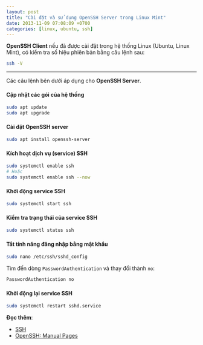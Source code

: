 ```yaml
---
layout: post
title: "Cài đặt và sử dụng OpenSSH Server trong Linux Mint"
date: 2013-11-09 07:08:09 +0700
categories: [linux, ubuntu, ssh]
---
```


**OpenSSH Client** nếu đã được cài đặt trong hệ thống Linux (Ubuntu, Linux Mint), có kiểm tra số hiệu phiên bản bằng câu lệnh sau:  
```bash
ssh -V
```  

---


Các câu lệnh bên dưới áp dụng cho **OpenSSH Server**.  


#### Cập nhật các gói của hệ thống
```bash
sudo apt update
sudo apt upgrade
```  


#### Cài đặt OpenSSH server
```bash
sudo apt install openssh-server
```  


#### Kích hoạt dịch vụ (service) SSH
```bash
sudo systemctl enable ssh
# Hoặc
sudo systemctl enable ssh --now
```  


#### Khởi động service SSH
```bash
sudo systemctl start ssh
```  


#### Kiểm tra trạng thái của service SSH
```bash
sudo systemctl status ssh
```  


#### Tắt tính năng đăng nhập bằng mật khẩu
```bash
sudo nano /etc/ssh/sshd_config
```  
Tìm đến dòng `PasswordAuthentication` và thay đổi thành `no`:  
```bash
PasswordAuthentication no
```  


#### Khởi động lại service SSH
```bash
sudo systemctl restart sshd.service
```  


**Đọc thêm**: 
- [SSH](https://vegetaz.github.io/ssh/2013/02/01/ssh.html)
- [OpenSSH: Manual Pages](https://www.openssh.com/manual.html)
